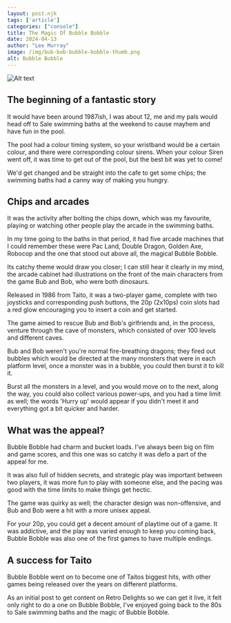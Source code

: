 ```yaml
---
layout: post.njk 
tags: ['article']
categories: ["console"]
title: The Magic Of Bubble Bobble
date: 2024-04-13
author: "Lee Murray"
image: /img/bub-bob-bubble-bobble-thumb.png
alt: Bubble Bobble
---
```


![Alt text](/img/bub-bob-bubble-bobble.png "a title")


## The beginning of a fantastic story

It would have been around 1987ish, I was about 12, me and my pals would head off to Sale swimming baths at the weekend to cause mayhem and have fun in the pool.

The pool had a colour timing system, so your wristband would be a certain colour, and there were corresponding colour sirens. When your colour Siren went off, it was time to get out of the pool, but the best bit was yet to come!

We'd get changed and be straight into the cafe to get some chips; the swimming baths had a canny way of making you hungry.

## Chips and arcades

It was the activity after bolting the chips down, which was my favourite, playing or watching other people play the arcade in the swimming baths.

In my time going to the baths in that period, it had five arcade machines that I could remember these were Pac Land, Double Dragon, Golden Axe, Robocop and the one that stood out above all, the magical Bubble Bobble.

Its catchy theme would draw you closer; I can still hear it clearly in my mind, the arcade cabinet had illustrations on the front of the main characters from the game Bub and Bob, who were both dinosaurs.

Released in 1986 from Taito, it was a two-player game, complete with two joysticks and corresponding push buttons, the 20p (2x10ps) coin slots had a red glow encouraging you to insert a coin and get started.

The game aimed to rescue Bub and Bob's girlfriends and, in the process, venture through the cave of monsters, which consisted of over 100 levels and different caves.

Bub and Bob weren't you're normal fire-breathing dragons; they fired out bubbles which would be directed at the many monsters that were in each platform level, once a monster was in a bubble, you could then burst it to kill it.

Burst all the monsters in a level, and you would move on to the next, along the way, you could also collect various power-ups, and you had a time limit as well; the words 'Hurry up' would appear if you didn't meet it and everything got a bit quicker and harder.

## What was the appeal?

Bubble Bobble had charm and bucket loads. I've always been big on film and game scores, and this one was so catchy it was defo a part of the appeal for me.

It was also full of hidden secrets, and strategic play was important between two players, it was more fun to play with someone else, and the pacing was good with the time limits to make things get hectic.

The game was quirky as well; the character design was non-offensive, and Bub and Bob were a hit with a more unisex appeal.

For your 20p, you could get a decent amount of playtime out of a game. It was addictive, and the play was varied enough to keep you coming back, Bubble Bobble was also one of the first games to have multiple endings.

## A success for Taito

Bubble Bobble went on to become one of Taitos biggest hits, with other games being released over the years on different platforms.

As an initial post to get content on Retro Delights so we can get it live, it felt only right to do a one on Bubble Bobble, I've enjoyed going back to the 80s to Sale swimming baths and the magic of Bubble Bobble.